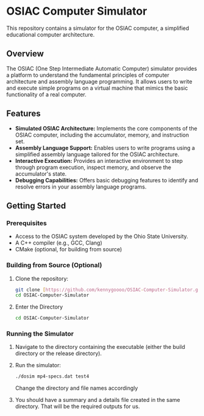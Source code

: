 # OSIAC Computer Simulator

This repository contains a simulator for the OSIAC computer, a simplified educational computer architecture.

## Overview

The OSIAC (One Step Intermediate Automatic Computer) simulator provides a platform to understand the fundamental principles of computer architecture and assembly language programming. It allows users to write and execute simple programs on a virtual machine that mimics the basic functionality of a real computer.

## Features

-   **Simulated OSIAC Architecture:** Implements the core components of the OSIAC computer, including the accumulator, memory, and instruction set.
-   **Assembly Language Support:** Enables users to write programs using a simplified assembly language tailored for the OSIAC architecture.
-   **Interactive Execution:** Provides an interactive environment to step through program execution, inspect memory, and observe the accumulator's state.
-   **Debugging Capabilities:** Offers basic debugging features to identify and resolve errors in your assembly language programs.

## Getting Started

### Prerequisites

-   Access to the OSIAC system developed by the Ohio State University.
-   A C++ compiler (e.g., GCC, Clang)
-   CMake (optional, for building from source)

### Building from Source (Optional)

1.  Clone the repository:

    ```bash
    git clone [https://github.com/kennygoooo/OSIAC-Computer-Simulator.git](https://www.google.com/search?q=https://github.com/kennygoooo/OSIAC-Computer-Simulator.git)
    cd OSIAC-Computer-Simulator
    ```

2.  Enter the Directory

    ```bash
    cd OSIAC-Computer-Simulator
    ```


### Running the Simulator

1.  Navigate to the directory containing the executable (either the build directory or the release directory).
2.  Run the simulator:

    ```bash
    ./dosim mp4-specs.dat test4
    ```
    Change the directory and file names accordingly

3. You should have a summary and a details file created in the same directory. That will be the required outputs for us.
